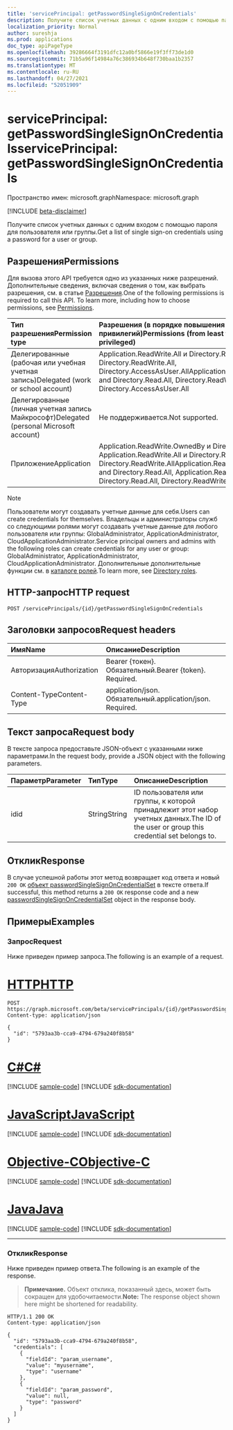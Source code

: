 ```yaml
---
title: 'servicePrincipal: getPasswordSingleSignOnCredentials'
description: Получите список учетных данных с одним входом с помощью пароля для пользователя или группы.
localization_priority: Normal
author: sureshja
ms.prod: applications
doc_type: apiPageType
ms.openlocfilehash: 39286664f3191dfc12a0bf5866e19f3ff73de1d0
ms.sourcegitcommit: 71b5a96f14984a76c386934b648f730baa1b2357
ms.translationtype: MT
ms.contentlocale: ru-RU
ms.lasthandoff: 04/27/2021
ms.locfileid: "52051909"
---
```

# <a name="serviceprincipal-getpasswordsinglesignoncredentials"></a><span data-ttu-id="ac6e9-103">servicePrincipal: getPasswordSingleSignOnCredentials</span><span class="sxs-lookup"><span data-stu-id="ac6e9-103">servicePrincipal: getPasswordSingleSignOnCredentials</span></span>

<span data-ttu-id="ac6e9-104">Пространство имен: microsoft.graph</span><span class="sxs-lookup"><span data-stu-id="ac6e9-104">Namespace: microsoft.graph</span></span>

[!INCLUDE [beta-disclaimer](../../includes/beta-disclaimer.md)]

<span data-ttu-id="ac6e9-105">Получите список учетных данных с одним входом с помощью пароля для пользователя или группы.</span><span class="sxs-lookup"><span data-stu-id="ac6e9-105">Get a list of single sign-on credentials using a password for a user or group.</span></span>

## <a name="permissions"></a><span data-ttu-id="ac6e9-106">Разрешения</span><span class="sxs-lookup"><span data-stu-id="ac6e9-106">Permissions</span></span>

<span data-ttu-id="ac6e9-p101">Для вызова этого API требуется одно из указанных ниже разрешений. Дополнительные сведения, включая сведения о том, как выбрать разрешения, см. в статье [Разрешения](/graph/permissions-reference).</span><span class="sxs-lookup"><span data-stu-id="ac6e9-p101">One of the following permissions is required to call this API. To learn more, including how to choose permissions, see [Permissions](/graph/permissions-reference).</span></span>

| <span data-ttu-id="ac6e9-109">Тип разрешения</span><span class="sxs-lookup"><span data-stu-id="ac6e9-109">Permission type</span></span>                        | <span data-ttu-id="ac6e9-110">Разрешения (в порядке повышения привилегий)</span><span class="sxs-lookup"><span data-stu-id="ac6e9-110">Permissions (from least to most privileged)</span></span> |
|:---------------------------------------|:--------------------------------------------|
| <span data-ttu-id="ac6e9-111">Делегированные (рабочая или учебная учетная запись)</span><span class="sxs-lookup"><span data-stu-id="ac6e9-111">Delegated (work or school account)</span></span>     | <span data-ttu-id="ac6e9-112">Application.ReadWrite.All и Directory.Read.All, Directory.ReadWrite.All, Directory.AccessAsUser.All</span><span class="sxs-lookup"><span data-stu-id="ac6e9-112">Application.ReadWrite.All and Directory.Read.All, Directory.ReadWrite.All, Directory.AccessAsUser.All</span></span> |
| <span data-ttu-id="ac6e9-113">Делегированные (личная учетная запись Майкрософт)</span><span class="sxs-lookup"><span data-stu-id="ac6e9-113">Delegated (personal Microsoft account)</span></span> | <span data-ttu-id="ac6e9-114">Не поддерживается.</span><span class="sxs-lookup"><span data-stu-id="ac6e9-114">Not supported.</span></span> |
| <span data-ttu-id="ac6e9-115">Приложение</span><span class="sxs-lookup"><span data-stu-id="ac6e9-115">Application</span></span>                            | <span data-ttu-id="ac6e9-116">Application.ReadWrite.OwnedBy и Directory.Read.All, Application.ReadWrite.All и Directory.Read.All, Directory.ReadWrite.All</span><span class="sxs-lookup"><span data-stu-id="ac6e9-116">Application.ReadWrite.OwnedBy and Directory.Read.All, Application.ReadWrite.All and Directory.Read.All, Directory.ReadWrite.All</span></span> |

> [!NOTE]
> <span data-ttu-id="ac6e9-117">Пользователи могут создавать учетные данные для себя.</span><span class="sxs-lookup"><span data-stu-id="ac6e9-117">Users can create credentials for themselves.</span></span> <span data-ttu-id="ac6e9-118">Владельцы и администраторы служб со следующими ролями могут создавать учетные данные для любого пользователя или группы: GlobalAdministrator, ApplicationAdministrator, CloudApplicationAdministrator.</span><span class="sxs-lookup"><span data-stu-id="ac6e9-118">Service principal owners and admins with the following roles can create credentials for any user or group: GlobalAdministrator, ApplicationAdministrator, CloudApplicationAdministrator.</span></span> <span data-ttu-id="ac6e9-119">Дополнительные дополнительные функции см. в [каталоге ролей](/azure/active-directory/users-groups-roles/directory-assign-admin-roles#available-roles).</span><span class="sxs-lookup"><span data-stu-id="ac6e9-119">To learn more, see [Directory roles](/azure/active-directory/users-groups-roles/directory-assign-admin-roles#available-roles).</span></span>

## <a name="http-request"></a><span data-ttu-id="ac6e9-120">HTTP-запрос</span><span class="sxs-lookup"><span data-stu-id="ac6e9-120">HTTP request</span></span>

<!-- { "blockType": "ignored" } -->

```http
POST /servicePrincipals/{id}/getPasswordSingleSignOnCredentials
```

## <a name="request-headers"></a><span data-ttu-id="ac6e9-121">Заголовки запросов</span><span class="sxs-lookup"><span data-stu-id="ac6e9-121">Request headers</span></span>

| <span data-ttu-id="ac6e9-122">Имя</span><span class="sxs-lookup"><span data-stu-id="ac6e9-122">Name</span></span>          | <span data-ttu-id="ac6e9-123">Описание</span><span class="sxs-lookup"><span data-stu-id="ac6e9-123">Description</span></span>   |
|:--------------|:--------------|
| <span data-ttu-id="ac6e9-124">Авторизация</span><span class="sxs-lookup"><span data-stu-id="ac6e9-124">Authorization</span></span> | <span data-ttu-id="ac6e9-p103">Bearer {токен}. Обязательный.</span><span class="sxs-lookup"><span data-stu-id="ac6e9-p103">Bearer {token}. Required.</span></span> |
| <span data-ttu-id="ac6e9-127">Content-Type</span><span class="sxs-lookup"><span data-stu-id="ac6e9-127">Content-Type</span></span>  | <span data-ttu-id="ac6e9-p104">application/json. Обязательный.</span><span class="sxs-lookup"><span data-stu-id="ac6e9-p104">application/json. Required.</span></span>  |

## <a name="request-body"></a><span data-ttu-id="ac6e9-130">Текст запроса</span><span class="sxs-lookup"><span data-stu-id="ac6e9-130">Request body</span></span>

<span data-ttu-id="ac6e9-131">В тексте запроса предоставьте JSON-объект с указанными ниже параметрами.</span><span class="sxs-lookup"><span data-stu-id="ac6e9-131">In the request body, provide a JSON object with the following parameters.</span></span>

| <span data-ttu-id="ac6e9-132">Параметр</span><span class="sxs-lookup"><span data-stu-id="ac6e9-132">Parameter</span></span>    | <span data-ttu-id="ac6e9-133">Тип</span><span class="sxs-lookup"><span data-stu-id="ac6e9-133">Type</span></span>        | <span data-ttu-id="ac6e9-134">Описание</span><span class="sxs-lookup"><span data-stu-id="ac6e9-134">Description</span></span> |
|:-------------|:------------|:------------|
|<span data-ttu-id="ac6e9-135">id</span><span class="sxs-lookup"><span data-stu-id="ac6e9-135">id</span></span>|<span data-ttu-id="ac6e9-136">String</span><span class="sxs-lookup"><span data-stu-id="ac6e9-136">String</span></span>|<span data-ttu-id="ac6e9-137">ID пользователя или группы, к которой принадлежит этот набор учетных данных.</span><span class="sxs-lookup"><span data-stu-id="ac6e9-137">The ID of the user or group this credential set belongs to.</span></span>|

## <a name="response"></a><span data-ttu-id="ac6e9-138">Отклик</span><span class="sxs-lookup"><span data-stu-id="ac6e9-138">Response</span></span>

<span data-ttu-id="ac6e9-139">В случае успешной работы этот метод возвращает код ответа и новый `200 OK` [объект passwordSingleSignOnCredentialSet](../resources/passwordsinglesignoncredentialset.md) в тексте ответа.</span><span class="sxs-lookup"><span data-stu-id="ac6e9-139">If successful, this method returns a `200 OK` response code and a new [passwordSingleSignOnCredentialSet](../resources/passwordsinglesignoncredentialset.md) object in the response body.</span></span>

## <a name="examples"></a><span data-ttu-id="ac6e9-140">Примеры</span><span class="sxs-lookup"><span data-stu-id="ac6e9-140">Examples</span></span>

### <a name="request"></a><span data-ttu-id="ac6e9-141">Запрос</span><span class="sxs-lookup"><span data-stu-id="ac6e9-141">Request</span></span>

<span data-ttu-id="ac6e9-142">Ниже приведен пример запроса.</span><span class="sxs-lookup"><span data-stu-id="ac6e9-142">The following is an example of a request.</span></span>

# <a name="http"></a>[<span data-ttu-id="ac6e9-143">HTTP</span><span class="sxs-lookup"><span data-stu-id="ac6e9-143">HTTP</span></span>](#tab/http)
<!-- {
  "blockType": "request",
  "name": "serviceprincipal_getpasswordsinglesignoncredentials"
}-->
```http
POST https://graph.microsoft.com/beta/servicePrincipals/{id}/getPasswordSingleSignOnCredentials
Content-type: application/json

{
  "id": "5793aa3b-cca9-4794-679a240f8b58"
}
```
# <a name="c"></a>[<span data-ttu-id="ac6e9-144">C#</span><span class="sxs-lookup"><span data-stu-id="ac6e9-144">C#</span></span>](#tab/csharp)
[!INCLUDE [sample-code](../includes/snippets/csharp/serviceprincipal-getpasswordsinglesignoncredentials-csharp-snippets.md)]
[!INCLUDE [sdk-documentation](../includes/snippets/snippets-sdk-documentation-link.md)]

# <a name="javascript"></a>[<span data-ttu-id="ac6e9-145">JavaScript</span><span class="sxs-lookup"><span data-stu-id="ac6e9-145">JavaScript</span></span>](#tab/javascript)
[!INCLUDE [sample-code](../includes/snippets/javascript/serviceprincipal-getpasswordsinglesignoncredentials-javascript-snippets.md)]
[!INCLUDE [sdk-documentation](../includes/snippets/snippets-sdk-documentation-link.md)]

# <a name="objective-c"></a>[<span data-ttu-id="ac6e9-146">Objective-C</span><span class="sxs-lookup"><span data-stu-id="ac6e9-146">Objective-C</span></span>](#tab/objc)
[!INCLUDE [sample-code](../includes/snippets/objc/serviceprincipal-getpasswordsinglesignoncredentials-objc-snippets.md)]
[!INCLUDE [sdk-documentation](../includes/snippets/snippets-sdk-documentation-link.md)]

# <a name="java"></a>[<span data-ttu-id="ac6e9-147">Java</span><span class="sxs-lookup"><span data-stu-id="ac6e9-147">Java</span></span>](#tab/java)
[!INCLUDE [sample-code](../includes/snippets/java/serviceprincipal-getpasswordsinglesignoncredentials-java-snippets.md)]
[!INCLUDE [sdk-documentation](../includes/snippets/snippets-sdk-documentation-link.md)]

---


### <a name="response"></a><span data-ttu-id="ac6e9-148">Отклик</span><span class="sxs-lookup"><span data-stu-id="ac6e9-148">Response</span></span>

<span data-ttu-id="ac6e9-149">Ниже приведен пример ответа.</span><span class="sxs-lookup"><span data-stu-id="ac6e9-149">The following is an example of the response.</span></span>

> <span data-ttu-id="ac6e9-150">**Примечание.** Объект отклика, показанный здесь, может быть сокращен для удобочитаемости.</span><span class="sxs-lookup"><span data-stu-id="ac6e9-150">**Note:** The response object shown here might be shortened for readability.</span></span>

<!-- {
  "blockType": "response",
  "truncated": true,
  "@odata.type": "microsoft.graph.passwordSingleSignOnCredentialSet"
} -->
```http
HTTP/1.1 200 OK
Content-type: application/json

{
  "id": "5793aa3b-cca9-4794-679a240f8b58",
  "credentials": [
    {
      "fieldId": "param_username",
      "value": "myusername",
      "type": "username"
    },
    {
      "fieldId": "param_password",
      "value": null,
      "type": "password"
    }
  ]
}
```

<!-- uuid: 16cd6b66-4b1a-43a1-adaf-3a886856ed98
2019-02-04 14:57:30 UTC -->
<!-- {
  "type": "#page.annotation",
  "description": "servicePrincipal: getPasswordSingleSignOnCredentials",
  "keywords": "",
  "section": "documentation",
  "tocPath": ""
}-->
